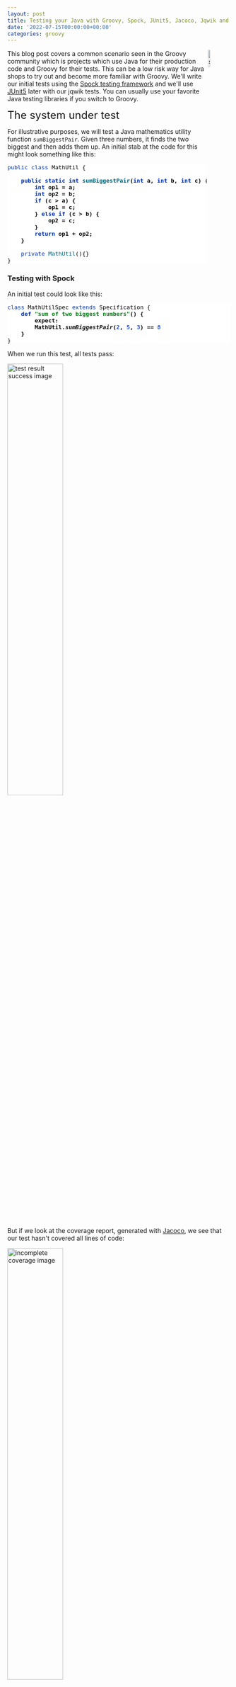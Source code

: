 ```yaml
---
layout: post
title: Testing your Java with Groovy, Spock, JUnit5, Jacoco, Jqwik and Pitest
date: '2022-07-15T00:00:00+00:00'
categories: groovy
---
```

<meta name="twitter:card" content="summary_large_image">
<p><img src="https://blogs.apache.org/groovy/mediaresource/694c4230-893a-4f6b-8cf5-6160be80eeed" align="right" style="width:10%;" alt="spock-main-logo.png">This blog post covers a common scenario seen in the Groovy community which is projects which use Java for their production code and Groovy for their tests. This can be a low risk way for Java shops to try out and become more familiar with Groovy. We'll write our initial tests using the <a href="https://spockframework.org/" target="_blank">Spock testing framework</a>&nbsp;and we'll use <a href="https://junit.org/junit5/" target="_blank">JUnit5</a> later with our jqwik tests. You can usually use your favorite Java testing libraries if you switch to Groovy.</p><p><span style="color: inherit; font-family: inherit; font-size: 24px;">The system under test</span><br></p>
<p>For illustrative purposes, we will test a Java mathematics utility function <code>sumBiggestPair</code>. Given three numbers, it finds the two biggest and then adds them up. An initial stab at the code for this might look something like this:</p><pre style="background-color:#ffffff;color:#080808;font-family:'JetBrains Mono',monospace;font-size:9.6pt;"><span style="color:#0033b3;">public class </span><span style="color:#000000;">MathUtil </span>{<br><br><b>    <span style="color:#0033b3;">public static int </span><span style="color:#00627a;">sumBiggestPair</span>(<span style="color:#0033b3;">int </span>a, <span style="color:#0033b3;">int </span>b, <span style="color:#0033b3;">int </span>c) {<br>        <span style="color:#0033b3;">int </span>op1 = a;<br>        <span style="color:#0033b3;">int </span>op2 = b;<br>        <span style="color:#0033b3;">if </span>(c &gt; a) {<br>            op1 = c;<br>        } <span style="color:#0033b3;">else if </span>(c &gt; b) {<br>            op2 = c;<br>        }<br>        <span style="color:#0033b3;">return </span>op1 + op2;<br>    }</b><br><br>    <span style="color:#0033b3;">private </span><span style="color:#00627a;">MathUtil</span>(){}<br>}<br></pre>
<h3>Testing with Spock</h3>
<p>An initial test could look like this:<br></p><pre style="background-color:#ffffff;color:#080808;font-family:'JetBrains Mono',monospace;font-size:9.6pt;"><span style="color:#0033b3;">class </span><span style="color:#000000;">MathUtilSpec </span><span style="color:#0033b3;">extends </span><span style="color:#000000;">Specification </span>{<br><b>    <span style="color:#0033b3;">def </span><span style="color:#067d17;">"sum of two biggest numbers"</span>() {<br>        expect:<br>        <span style="color:#000000;">MathUtil</span>.<span style="font-style:italic;">sumBiggestPair</span>(<span style="color:#1750eb;">2</span>, <span style="color:#1750eb;">5</span>, <span style="color:#1750eb;">3</span>) == <span style="color:#1750eb;">8<br></span><span style="color:#1750eb;">    </span>}<br></b>}<br></pre>
<p>When we run this test, all tests pass:</p><p><img src="https://blogs.apache.org/groovy/mediaresource/49da872c-562d-4137-9875-cfa76b932f72" style="width:50%;" alt="test result success image"><br>But if we look at the coverage report, generated with <a href="https://github.com/jacoco/jacoco" target="_blank">Jacoco</a>, we see that our test hasn't covered all lines of code:</p><p><img src="https://blogs.apache.org/groovy/mediaresource/814b3355-c3b7-4a03-9396-f790c606540d" style="width:50%;" alt="incomplete coverage image"><br></p><p>We'll swap to use Spock's data-driven feature and include an additional testcase:</p><pre style="background-color:#ffffff;color:#080808;font-family:'JetBrains Mono',monospace;font-size:9.6pt;">    <span style="color:#0033b3;">def </span><span style="color:#067d17;">"sum of two biggest numbers"</span>(<span style="color:#0033b3;">int </span>a, <span style="color:#0033b3;">int </span>b, <span style="color:#0033b3;">int </span>c, <span style="color:#0033b3;">int </span>d) {<br>        expect:<br>        <span style="color:#000000;">MathUtil</span>.<span style="font-style:italic;">sumBiggestPair</span>(a, b, c) == d<br><br>        where:<br>        a | b | c | d<br>        <span style="color:#1750eb;">2 </span>| <span style="color:#1750eb;">5 </span>| <span style="color:#1750eb;">3 </span>| <span style="color:#1750eb;">8<br></span><span style="color:#1750eb;">        <b>5 </b></span><b>| <span style="color:#1750eb;">2 </span>| <span style="color:#1750eb;">3 </span>| <span style="color:#1750eb;">8</span></b><span style="color:#8c8c8c;font-style:italic;"><br></span><span style="color:#8c8c8c;font-style:italic;">    </span>}<br></pre>
<p>We can check our coverage again:</p><p><img src="https://blogs.apache.org/groovy/mediaresource/a1cba09e-a217-4832-a7f3-b3e35d8969f4" style="width:50%;" alt="2022-07-14 22_35_22-MathUtil.java.png"><br></p><p>That is a little better. We now have 100% line coverage but not 100% branch coverage. Let's add one more testcase:</p><pre style="background-color:#ffffff;color:#080808;font-family:'JetBrains Mono',monospace;font-size:9.6pt;">    <span style="color:#0033b3;">def </span><span style="color:#067d17;">"sum of two biggest numbers"</span>(<span style="color:#0033b3;">int </span>a, <span style="color:#0033b3;">int </span>b, <span style="color:#0033b3;">int </span>c, <span style="color:#0033b3;">int </span>d) {<br>        expect:<br>        <span style="color:#000000;">MathUtil</span>.<span style="font-style:italic;">sumBiggestPair</span>(a, b, c) == d<br><br>        where:<br>        a | b | c | d<br>        <span style="color:#1750eb;">2 </span>| <span style="color:#1750eb;">5 </span>| <span style="color:#1750eb;">3 </span>| <span style="color:#1750eb;">8<br></span><span style="color:#1750eb;">        5 </span>| <span style="color:#1750eb;">2 </span>| <span style="color:#1750eb;">3 </span>| <span style="color:#1750eb;">8</span><span style="color:#8c8c8c;font-style:italic;"><br></span><span style="color:#8c8c8c;font-style:italic;">        </span><b><span style="color:#1750eb;">5 </span>| <span style="color:#1750eb;">4 </span>| <span style="color:#1750eb;">1 </span>| <span style="color:#1750eb;">9</span></b><span style="color:#8c8c8c;font-style:italic;"><br></span><span style="color:#8c8c8c;font-style:italic;">    </span>}<br></pre><p>And now we can see that we have reached 100% line coverage and 100% branch coverage:</p><p><img src="https://blogs.apache.org/groovy/mediaresource/22c09cd7-88d6-4ae6-bf65-076d90d10f56" style="width:50%;" alt="2022-07-14 22_33_45-MathUtil.java.png"><br></p><p>At this point, we might be very confident in our code and ready to ship it to production. Before we do, we'll add one more testcase:</p><pre style="background-color:#ffffff;color:#080808;font-family:'JetBrains Mono',monospace;font-size:9.6pt;"><span style="color:#0033b3;">def </span><span style="color:#067d17;">"sum of two biggest numbers"</span>(<span style="color:#0033b3;">int </span>a, <span style="color:#0033b3;">int </span>b, <span style="color:#0033b3;">int </span>c, <span style="color:#0033b3;">int </span>d) {<br>    expect:<br>    <span style="color:#000000;">MathUtil</span>.<span style="font-style:italic;">sumBiggestPair</span>(a, b, c) == d<br><br>    where:<br>    a | b | c | d<br>    <span style="color:#1750eb;">2 </span>| <span style="color:#1750eb;">5 </span>| <span style="color:#1750eb;">3 </span>| <span style="color:#1750eb;">8<br></span><span style="color:#1750eb;">    5 </span>| <span style="color:#1750eb;">2 </span>| <span style="color:#1750eb;">3 </span>| <span style="color:#1750eb;">8</span><span style="color:#8c8c8c;font-style:italic;"><br></span><span style="color:#8c8c8c;font-style:italic;">    </span><span style="color:#1750eb;">5 </span>| <span style="color:#1750eb;">4 </span>| <span style="color:#1750eb;">1 </span>| <span style="color:#1750eb;">9</span><span style="color:#8c8c8c;font-style:italic;"><br></span><span style="color:#8c8c8c;font-style:italic;">    </span><b><span style="color:#1750eb;">3 </span>| <span style="color:#1750eb;">2 </span>| <span style="color:#1750eb;">6 </span>| </b><span style="color:#1750eb;"><b>9</b></span><span style="color:#8c8c8c;font-style:italic;"><br></span>}<br></pre><p>When we re-run our tests, we discover that the last testcase failed!:</p><p><img src="https://blogs.apache.org/groovy/mediaresource/91bfb3b8-ae49-4822-8c97-1224529f8359" style="width:50%" alt="2022-07-14 22_49_23-Test results - MathUtilSpec.png"><br></p><p>And examining the testcase, we can indeed see that there is a flaw in our algorithm. Basically, having the <code>else</code> logic doesn't cater for when <code>c</code> is greater than both <code>a</code> and <code>b</code>!</p><p><img src="https://blogs.apache.org/groovy/mediaresource/34bd7414-c1f0-4cdf-906c-be53ae6d7c44" style="width:50%;" alt="2022-07-14 22_49_58-Test results - MathUtilSpec.png"><br></p><p>We succumbed to faulty expectations of what 100% coverage would give us.</p><p><img src="https://blogs.apache.org/groovy/mediaresource/00a2e70b-914d-4549-8d34-5c5c6fcb4433" style="width:25%;" title="A 100% code coverage example (Image credit: https://pedrorijo.com/blog/intro-mutation/)" alt="A 100% code coverage example"><br></p><p>The good news is that we can fix this. Here is an updated algorithm:</p><pre style="background-color:#ffffff;color:#080808;font-family:'JetBrains Mono',monospace;font-size:9.6pt;"><span style="color:#0033b3;">public static int </span><span style="color:#00627a;">sumBiggestPair</span>(<span style="color:#0033b3;">int </span>a, <span style="color:#0033b3;">int </span>b, <span style="color:#0033b3;">int </span>c) {<br>    <span style="color:#0033b3;">int </span>op1 = a;<br>    <span style="color:#0033b3;">int </span>op2 = b;<br>    <span style="color:#0033b3;">if </span>(c &gt; <span style="color:#000000;">Math</span>.<span style="font-style:italic;">min</span>(a, b)) {<br>        op1 = c;<br>        op2 = <span style="color:#000000;">Math</span>.<span style="font-style:italic;">max</span>(a, b);<br>    }<br>    <span style="color:#0033b3;">return </span>op1 + op2;<br>}<br></pre><p>With this new algorithm, all 4 testcases now pass and we again have 100% line and branch coverage.</p>
<pre style="background-color:#2b2b2b;color:#a9b7c6;font-family:'JetBrains Mono',monospace;font-size:9.8pt;"><b>&gt; Task :SumBiggestPairPitest:test</b>
<span style="color:#4E9A06;">✔</span> Test sum of two biggest numbers [Tests: 4/<span style="color:#4E9A06;">4</span>/<span style="color:#CC0000;">0</span>/<span style="color:#C4A000;">0</span>] [Time: 0.317 s]
<span style="color:#4E9A06;">✔</span> Test util.MathUtilSpec [Tests: 4/<span style="color:#4E9A06;">4</span>/<span style="color:#CC0000;">0</span>/<span style="color:#C4A000;">0</span>] [Time: 0.320 s]
<span style="color:#4E9A06;">✔</span> Test Gradle Test Run :SumBiggestPairPitest:test [Tests: 4/<span style="color:#4E9A06">4</span>/<span style="color:#CC0000">0</span>/<span style="color:#C4A000;">0</span>]
</pre>
<p>But haven't we been here before? How can we be sure there isn't some additional test cases that might reveal another flaw in our algorithm? We could keep writing lots more testcases but we'll look at two other techniques that can help.</p><h3>Mutation testing with Pitest</h3><p>An interesting but not widely used technique is mutation testing. It probably deserves to be more widely used. It can test the quality of a testsuite but has the drawback of sometimes being quite resource intensive. It modifies (mutates) production code and re-runs your testsuite. If your test suite still passes with modified code, it possibly indicates that your testsuite is lacking sufficient coverage. Earlier, we had an algorithm with a flaw and our testsuite didn't initially pick it up. You can think of mutation testing as adding a deliberate flaw and seeing whether your testsuite is good enough to detect that flaw.</p><p>If your a fan of test-driven development (TDD), it espouses a rule that not a single line of production code should be added unless a failing test forces that line to be added. A corollary is that if you change a single line of production code in any meaningful way, that some test should fail.</p><p>So, let's have a look at what mutation testing says about our initial flawed algorithm. We'll use <a href="https://pitest.org/" target="_blank">Pitest</a>&nbsp;(also known as PIT). We'll go back to our initial algorithm and the point where we erroneously thought we had 100% coverage. When we run Pitest, we get the following result:</p><p><img src="https://blogs.apache.org/groovy/mediaresource/8f04888a-6951-4b50-b76b-65aea7f8d4e4" style="width:50%;" alt="2022-07-14 23_57_17-index.html.png"><br></p><p>And looking at the code we see:</p><p><img src="https://blogs.apache.org/groovy/mediaresource/45c1e5e6-e64c-4471-b595-10d1523030b2" style="width:50%;" alt="2022-07-14 23_53_51-MathUtil.java.html.png"><br></p><p>With output including some statistics:<br></p><pre>================================================================================
- Statistics
================================================================================
&gt;&gt; Line Coverage: 7/8 (88%)
&gt;&gt; Generated 6 mutations Killed 4 (67%)
&gt;&gt; Mutations with no coverage 0. Test strength 67%
&gt;&gt; Ran 26 tests (4.33 tests per mutation)</pre>
<p>What is this telling us? Pitest mutated our code in ways that you might expect to break it but our testsuite passed (survived) in a couple of instances. That means one of two things. Either, there are multiple valid implementations of our algorithm and Pitest found one of those equivalent solutions, or our testsuite is lacking some key testcases. In our case, we know that the testsuite was insufficient.</p><p>Let's run it again but this time with all of our tests and the corrected algorithm.</p><p><img src="https://blogs.apache.org/groovy/mediaresource/39323c78-9c95-4ec0-9882-e242f16a20b1" style="width:50%;" alt="2022-07-15 00_11_21-MathUtil.java.html.png"><br></p><p>The output when running the test has also changed slightly:</p>
<pre>================================================================================
- Statistics
================================================================================
&gt;&gt; Line Coverage: 6/7 (86%)
&gt;&gt; Generated 4 mutations Killed 3 (75%)
&gt;&gt; Mutations with no coverage 0. Test strength 75%
&gt;&gt; Ran 25 tests (6.25 tests per mutation)</pre>
<p>Our warnings from Pitest have reduced but not gone completely away and our test strength has gone up but is still not 100%. It does mean that we are in better shape than before. But should we be concerned?</p><p>It turns out in this case, we don't need to worry (too much). As an example, an equally valid algorithm for our function under test would be to replace the conditional with "<code>c &gt;= Math.min(a, b)</code>". Note the <i>greater-than-equals</i> operator rather than just <i>greater-than</i>. For this algorithm, a different path would be taken for the case when&nbsp;<code>c</code> equals&nbsp;<code>a</code> or <code>b</code>, but the end result would be the same. So, that would be an inconsequential or <i>equivalent</i> mutation. In such a case, there may be no additional testcase that we can write to keep Pitest happy. We have to be aware of this possible outcome when using this technique.</p><p>Finally, let's look at our build file that ran Spock, Jacoco and Pitest:<br></p>
<pre style="background-color: rgb(255, 255, 255);"><font color="#080808" face="JetBrains Mono, monospace"><span style="font-size: 9.6pt;">plugins </span></font><span style="color: rgb(8, 8, 8); font-family: &quot;JetBrains Mono&quot;, monospace; font-size: 9.6pt; font-weight: bold;">{<br></span><span style="color: rgb(8, 8, 8); font-family: &quot;JetBrains Mono&quot;, monospace; font-size: 9.6pt; font-weight: bold;">    </span><font color="#080808" face="JetBrains Mono, monospace"><span style="font-size: 9.6pt;">id </span></font><span style="color: rgb(6, 125, 23); font-family: &quot;JetBrains Mono&quot;, monospace; font-size: 9.6pt;">'info.solidsoft.pitest' </span><font color="#080808" face="JetBrains Mono, monospace"><span style="font-size: 9.6pt;">version </span></font><span style="color: rgb(6, 125, 23); font-family: &quot;JetBrains Mono&quot;, monospace; font-size: 9.6pt;">'1.7.4'<br></span><span style="color: rgb(8, 8, 8); font-family: &quot;JetBrains Mono&quot;, monospace; font-size: 9.6pt; font-weight: bold;">}<br></span><font color="#080808" face="JetBrains Mono, monospace"><span style="font-size: 9.6pt;">apply </span></font><span style="color: rgb(6, 125, 23); font-family: &quot;JetBrains Mono&quot;, monospace; font-size: 9.6pt;">plugin</span><font color="#080808" face="JetBrains Mono, monospace"><span style="font-size: 9.6pt;">: </span></font><span style="color: rgb(6, 125, 23); font-family: &quot;JetBrains Mono&quot;, monospace; font-size: 9.6pt;">'groovy'<br></span><span style="color: rgb(6, 125, 23); font-family: &quot;JetBrains Mono&quot;, monospace; font-size: 9.6pt;"><br></span><font color="#080808" face="JetBrains Mono, monospace"><span style="font-size: 9.6pt;">repositories </span></font><span style="color: rgb(8, 8, 8); font-family: &quot;JetBrains Mono&quot;, monospace; font-size: 9.6pt; font-weight: bold;">{<br></span><span style="color: rgb(8, 8, 8); font-family: &quot;JetBrains Mono&quot;, monospace; font-size: 9.6pt; font-weight: bold;">    </span><font color="#080808" face="JetBrains Mono, monospace"><span style="font-size: 9.6pt;">mavenCentral()<br></span></font><span style="color: rgb(8, 8, 8); font-family: &quot;JetBrains Mono&quot;, monospace; font-size: 9.6pt; font-weight: bold;">}<br></span><span style="color: rgb(8, 8, 8); font-family: &quot;JetBrains Mono&quot;, monospace; font-size: 9.6pt; font-weight: bold;"><br></span><font color="#080808" face="JetBrains Mono, monospace"><span style="font-size: 9.6pt;">dependencies </span></font><span style="color: rgb(8, 8, 8); font-family: &quot;JetBrains Mono&quot;, monospace; font-size: 9.6pt; font-weight: bold;">{<br></span><span style="color: rgb(8, 8, 8); font-family: &quot;JetBrains Mono&quot;, monospace; font-size: 9.6pt; font-weight: bold;">    </span><font color="#080808" face="JetBrains Mono, monospace"><span style="font-size: 9.6pt;">implementation </span></font><span style="color: rgb(6, 125, 23); font-family: &quot;JetBrains Mono&quot;, monospace; font-size: 9.6pt;">"org.apache.groovy:groovy-test-junit5:4.0.3</span><span style="color: rgb(6, 125, 23); font-family: &quot;JetBrains Mono&quot;, monospace; font-size: 9.6pt;">"<br></span><span style="color: rgb(6, 125, 23); font-family: &quot;JetBrains Mono&quot;, monospace; font-size: 9.6pt;">    </span><font color="#080808" face="JetBrains Mono, monospace"><span style="font-size: 9.6pt;">testImplementation(</span></font><span style="color: rgb(6, 125, 23); font-family: &quot;JetBrains Mono&quot;, monospace; font-size: 9.6pt;">"org.spockframework:spock-core:2.2-M3-groovy-4.0"</span><span style="font-size: 9.6pt;">) </span><span style="font-size: 9.6pt; font-weight: bold;">{</span><br><span style="font-weight:bold;">        </span>transitive = <span style="color:#0033b3;">false<br></span><span style="color:#0033b3;">    </span><span style="font-weight:bold;">}<br></span><span style="font-weight:bold;">}<br></span><span style="font-weight:bold;"><br></span>pitest <span style="font-weight:bold;">{
</span><span style="font-weight:bold;">    </span>junit5PluginVersion = <span style="color:#067d17;">'1.0.0'
</span><span style="font-weight:bold;">    </span>pitestVersion = <span style="color:#067d17;">'1.9.2'
</span><span style="color:#067d17;">    </span>timestampedReports = <span style="color:#0033b3;">false<br></span><span style="color:#0033b3;">    </span>targetClasses = [<span style="color:#067d17;">'util.*'</span>]<br><span style="font-weight:bold;">}<br></span><span style="font-weight:bold;"><br></span>tasks.named(<span style="color:#067d17;">'test'</span>) <span style="font-weight:bold;">{<br></span><span style="font-weight:bold;">    </span>useJUnitPlatform()<br><span style="font-weight:bold;">}<br></span></pre>
<p>The astute reader might note some subtle hints which show that the latest Spock versions run on top of the JUnit 5 platform.</p><h3>Using Property-based Testing</h3><p>Property-based testing is another technology which probably deserves much more attention. Here we'll use <a href="https://jqwik.net/" target="_blank">jqwik</a>&nbsp;which runs on top of JUnit5 but you might also like to consider <a href="https://github.com/Bijnagte/spock-genesis" target="_blank">Genesis</a> which provides random generators and especially targets Spock.</p><p>Earlier, we looked at writing <i>more</i> tests to make our coverage stronger. Property-based testing can often lead to writing <i>less</i> tests. Instead, we generate many random tests automatically and see whether certain properties hold.</p><p>Previously, we fed in the inputs and the expected output. For property-based testing, the inputs are typically randomly-generated values, we don't know the output. So, instead of testing directly against some known output, we'll just check various properties of the answer.<br></p><p>As an example, here is a test we could use:</p><pre style="background-color:#ffffff;color:#080808;font-family:'JetBrains Mono',monospace;font-size:9.6pt;"><span style="color:#9e880d;">@Property<br></span><span style="color:#0033b3;">void </span><span style="color:#067d17;">"result should be bigger than any individual and smaller than sum of all"</span>(<br>        <span style="color:#9e880d;">@ForAll @IntRange</span>(min = <span style="color:#1750eb;">0</span>, max = <span style="color:#1750eb;">1000</span>) <span style="color:#000000;">Integer </span>a,<br>        <span style="color:#9e880d;">@ForAll @IntRange</span>(min = <span style="color:#1750eb;">0</span>, max = <span style="color:#1750eb;">1000</span>) <span style="color:#000000;">Integer </span>b,<br>        <span style="color:#9e880d;">@ForAll @IntRange</span>(min = <span style="color:#1750eb;">0</span>, max = <span style="color:#1750eb;">1000</span>) <span style="color:#000000;">Integer </span>c) {<br>    <span style="color:#0033b3;">def </span><span style="color:#000000;">result </span>= <span style="font-style:italic;">sumBiggestPair</span>(a, b, c)<br>    <span style="color:#0033b3;">assert </span><b>[a, b, c].every { individual -&gt; <span style="color:#000000;">result </span>&gt;= individual }<br></b><span style="font-weight:bold;">    </span><span style="color:#0033b3;">assert </span><b><span style="color:#000000;">result </span>&lt;= a + b + c</b><br>}</pre><p>The&nbsp;<code>@ForAll</code>&nbsp;annotations indicate places where jqwik will insert random values. The&nbsp;<code>@IntRange</code>&nbsp;annotation indicates that we want the random values to be contained between 0 and 1000.</p><p>Here we are checking that (at least for small positive numbers) adding the two biggest numbers should be greater than or equal to any individual number and should be less than or equal to adding all three of the numbers. These are necessary but insufficient properties to ensure our system works.<br></p><p>When we run this we see the following output in the logs:</p><pre><p>&nbsp; &nbsp; &nbsp; &nbsp; &nbsp; &nbsp; &nbsp; &nbsp; &nbsp; &nbsp; &nbsp; &nbsp; &nbsp; &nbsp; &nbsp; |--------------------jqwik--------------------
tries = 1000&nbsp; &nbsp; &nbsp; &nbsp; &nbsp; &nbsp; &nbsp; &nbsp; &nbsp; | # of calls to property
checks = 1000&nbsp; &nbsp; &nbsp; &nbsp; &nbsp; &nbsp; &nbsp; &nbsp; &nbsp;| # of not rejected calls
generation = RANDOMIZED&nbsp; &nbsp; &nbsp; &nbsp;| parameters are randomly generated
after-failure = PREVIOUS_SEED | use the previous seed
when-fixed-seed = ALLOW&nbsp; &nbsp; &nbsp; &nbsp;| fixing the random seed is allowed
edge-cases#mode = MIXIN&nbsp; &nbsp; &nbsp; &nbsp;| edge cases are mixed in
edge-cases#total = 125&nbsp; &nbsp; &nbsp; &nbsp; | # of all combined edge cases
edge-cases#tried = 117&nbsp; &nbsp; &nbsp; &nbsp; | # of edge cases tried in current run
seed = -311315135281003183&nbsp; &nbsp; | random seed to reproduce generated values</p></pre><p>So, we wrote 1 test and 1000 testcases were executed. The number of tests run is configurable. We won't go into the details here. This looks great at first glance. It turns out however, that this particular property is not very discriminating in terms of the bugs it can find. This test passes for both our original flawed algorithm as well as the fixed one. Let's try a different property:</p><pre style="background-color:#ffffff;color:#080808;font-family:'JetBrains Mono',monospace;font-size:9.6pt;"><span style="color:#9e880d;">@Property<br></span><span style="color:#0033b3;">void </span><span style="color:#067d17;">"sum of any pair should not be greater than result"</span>(<br>        <span style="color:#9e880d;">@ForAll @IntRange</span>(min = <span style="color:#1750eb;">0</span>, max = <span style="color:#1750eb;">1000</span>) <span style="color:#000000;">Integer </span>a,<br>        <span style="color:#9e880d;">@ForAll @IntRange</span>(min = <span style="color:#1750eb;">0</span>, max = <span style="color:#1750eb;">1000</span>) <span style="color:#000000;">Integer </span>b,<br>        <span style="color:#9e880d;">@ForAll @IntRange</span>(min = <span style="color:#1750eb;">0</span>, max = <span style="color:#1750eb;">1000</span>) <span style="color:#000000;">Integer </span>c) {<br>    <span style="color:#0033b3;">def </span><span style="color:#000000;">result </span>= <span style="font-style:italic;">sumBiggestPair</span>(a, b, c)<br>    <span style="color:#0033b3;">assert </span><b>[a + b, b + c, c + a].every { sumOfPair -&gt; <span style="color:#000000;">result </span>&gt;= sumOfPair }<br></b>}<br></pre><p>If we calculate the biggest pair, then surely it must be greater than or equal to any arbitrary pair. Trying this on our flawed algorithm gives:&nbsp;</p><pre>org.codehaus.groovy.runtime.powerassert.PowerAssertionError:
&nbsp; &nbsp; assert [a + b, b + c, c + a].every { sumOfPair -&gt; result &gt;= sumOfPair }
&nbsp; &nbsp; &nbsp; &nbsp; &nbsp; &nbsp; | | |&nbsp; | | |&nbsp; | | |&nbsp; |
&nbsp; &nbsp; &nbsp; &nbsp; &nbsp; &nbsp; 1 1 0&nbsp; 0 2 2&nbsp; 2 3 1&nbsp; false<p>&nbsp; &nbsp; &nbsp; &nbsp; &nbsp; &nbsp; &nbsp; &nbsp; &nbsp; &nbsp; &nbsp; &nbsp; &nbsp; &nbsp; &nbsp; |--------------------jqwik--------------------
tries = 12&nbsp; &nbsp; &nbsp; &nbsp; &nbsp; &nbsp; &nbsp; &nbsp; &nbsp; &nbsp; | # of calls to property
checks = 12&nbsp; &nbsp; &nbsp; &nbsp; &nbsp; &nbsp; &nbsp; &nbsp; &nbsp; &nbsp;| # of not rejected calls
generation = RANDOMIZED&nbsp; &nbsp; &nbsp; &nbsp;| parameters are randomly generated
after-failure = PREVIOUS_SEED | use the previous seed
when-fixed-seed = ALLOW&nbsp; &nbsp; &nbsp; &nbsp;| fixing the random seed is allowed
edge-cases#mode = MIXIN&nbsp; &nbsp; &nbsp; &nbsp;| edge cases are mixed in
edge-cases#total = 125&nbsp; &nbsp; &nbsp; &nbsp; | # of all combined edge cases
edge-cases#tried = 2&nbsp; &nbsp; &nbsp; &nbsp; &nbsp; | # of edge cases tried in current run
seed = 4830696361996686755&nbsp; &nbsp; | random seed to reproduce generated values
</p><p>Shrunk Sample (6 steps)
-----------------------
&nbsp; arg0: 1
&nbsp; arg1: 0
&nbsp; arg2: 2
</p><p>Original Sample
---------------
&nbsp; arg0: 247
&nbsp; arg1: 32
&nbsp; arg2: 267</p><p>&nbsp; Original Error
&nbsp; --------------
&nbsp; org.codehaus.groovy.runtime.powerassert.PowerAssertionError:
&nbsp; &nbsp; assert [a + b, b + c, c + a].every { sumOfPair -&gt; result &gt;= sumOfPair }
&nbsp; &nbsp; &nbsp; &nbsp; &nbsp; &nbsp; | | |&nbsp; | | |&nbsp; | | |&nbsp; |
&nbsp; &nbsp; &nbsp; &nbsp; &nbsp; &nbsp; | | 32 32| 267| | |&nbsp; false
&nbsp; &nbsp; &nbsp; &nbsp; &nbsp; &nbsp; | 279&nbsp; &nbsp; 299&nbsp; | | 247
&nbsp; &nbsp; &nbsp; &nbsp; &nbsp; &nbsp; 247&nbsp; &nbsp; &nbsp; &nbsp; &nbsp; &nbsp;| 514
&nbsp; &nbsp; &nbsp; &nbsp; &nbsp; &nbsp; &nbsp; &nbsp; &nbsp; &nbsp; &nbsp; &nbsp; &nbsp; 267<span style="background-color: rgb(245, 245, 245);">
</span></p></pre>
<p>Not only did it find a case which highlighted the flaw, but it <i>shrunk</i> it down to a very simple example. On our fixed algorithm, the 1000 tests pass!</p><p>The previous property can be refactored a little to not only calculate all three pairs but then find the maximum of those. This simplifies the condition somewhat:</p><pre style="background-color:#ffffff;color:#080808;font-family:'JetBrains Mono',monospace;font-size:9.6pt;"><span style="color:#9e880d;">@Property<br></span><span style="color:#0033b3;">void </span><span style="color:#067d17;">"result should be the same as alternative oracle implementation"</span>(<br>        <span style="color:#9e880d;">@ForAll @IntRange</span>(min = <span style="color:#1750eb;">0</span>, max = <span style="color:#1750eb;">1000</span>) <span style="color:#000000;">Integer </span>a,<br>        <span style="color:#9e880d;">@ForAll @IntRange</span>(min = <span style="color:#1750eb;">0</span>, max = <span style="color:#1750eb;">1000</span>) <span style="color:#000000;">Integer </span>b,<br>        <span style="color:#9e880d;">@ForAll @IntRange</span>(min = <span style="color:#1750eb;">0</span>, max = <span style="color:#1750eb;">1000</span>) <span style="color:#000000;">Integer </span>c) {<br>    <span style="color:#0033b3;">assert </span><b><span style="font-style:italic;">sumBiggestPair</span>(a, b, c) == [a+b, a+c, b+c].max()</b><br>}<br></pre><p>This approach, where an alternative implementation is used, is known as a test <i>oracle</i>. The alternative implementation might be less efficient, so not ideal for production code, but fine for testing. When revamping or replacing some software, the oracle might be the existing system. When run on our fixed algorithm, we again have 1000 testcases passing.</p><p>Let's go one step further and remove our <code>@IntRange</code> boundaries on the Integers:</p><pre style="background-color:#ffffff;color:#080808;font-family:'JetBrains Mono',monospace;font-size:9.6pt;"><span style="color:#9e880d;">@Property<br></span><span style="color:#0033b3;">void </span><span style="color:#067d17;">"result should be the same as alternative oracle implementation"</span>(<span style="color:#9e880d;">@ForAll </span><span style="color:#000000;">Integer </span>a, <span style="color:#9e880d;">@ForAll </span><span style="color:#000000;">Integer </span>b, <span style="color:#9e880d;">@ForAll </span><span style="color:#000000;">Integer </span>c) {<br>    <span style="color:#0033b3;">assert </span><span style="font-style:italic;">sumBiggestPair</span>(a, b, c) == [a+b, a+c, b+c].max()<br>}<br></pre><p>When we run the test now, we might be surprised:<br></p>
<pre>  org.codehaus.groovy.runtime.powerassert.PowerAssertionError:
    assert sumBiggestPair(a, b, c) == [a+b, a+c, b+c].max()
           |              |  |  |  |   |||  |||  |||  |
           -2147483648    0  1  |  |   0|1  0||  1||  2147483647
                                |  |    1    ||   |2147483647
                                |  false     ||   -2147483648
                                2147483647   |2147483647
                                             2147483647
Shrunk Sample (13 steps)
------------------------
  arg0: 0
  arg1: 1
  arg2: 2147483647
</pre>
<p>It fails! Is this another bug in our algorithm? Possibly? But it could equally be a bug in our property test. Further investigation is warranted.</p><p>It turns out that our algorithm suffers from Integer overflow when trying to add <code>1</code> to <code>Integer.MAX_VALUE</code>. Our test partially suffers from the same problem but when we call <code>max()</code>, the negative value will be discarded. There is no always correct answer as to what should happen in this scenario. We go back to the customer and check the real requirement. In this case, let's assume the customer was happy for the overflow to occur - since that is what would happen if performing the operation long-hand in Java. With that knowledge we should fix our test to at least pass correctly when overflow occurs.</p><p>We have a number of options to fix this. We already saw previously we can use <code>@IntRange</code>. This is one way to "avoid" the problem and we have a few similar approaches which do the same. We could use a more confined data type, e.g. <code>Short</code>:<br></p><pre style="background-color:#ffffff;color:#080808;font-family:'JetBrains Mono',monospace;font-size:9.6pt;"><span style="color:#9e880d;">@Property<br></span><span style="color:#0033b3;">void </span><span style="color:#00627a;">checkShort</span>(<span style="color:#9e880d;">@ForAll </span><span style="color:#000000;">Short </span>a, <span style="color:#9e880d;">@ForAll </span><span style="color:#000000;">Short </span>b, <span style="color:#9e880d;">@ForAll </span><span style="color:#000000;">Short </span>c) {<br>    <span style="color:#0033b3;">assert </span><span style="font-style:italic;">sumBiggestPair</span>(a, b, c) == [a+b, a+c, b+c].max()<br>}<br></pre><p>Or we could use a customised provider method:</p><pre style="background-color:#ffffff;color:#080808;font-family:'JetBrains Mono',monospace;font-size:9.6pt;"><span style="color:#9e880d;">@Property<br></span><span style="color:#0033b3;">void </span><span style="color:#00627a;">checkIntegerConstrainedProvider</span>(<span style="color:#9e880d;">@ForAll</span>(<span style="color:#067d17;">'halfMax'</span>) <span style="color:#000000;">Integer </span>a,<br>                                     <span style="color:#9e880d;">@ForAll</span>(<span style="color:#067d17;">'halfMax'</span>) <span style="color:#000000;">Integer </span>b,<br>                                     <span style="color:#9e880d;">@ForAll</span>(<span style="color:#067d17;">'halfMax'</span>) <span style="color:#000000;">Integer </span>c) {<br>    <span style="color:#0033b3;">assert </span><span style="font-style:italic;">sumBiggestPair</span>(a, b, c) == [a+b, a+c, b+c].max()<br>}<br><br><span style="color:#9e880d;">@Provide<br></span><span style="color:#000000;">Arbitrary</span>&lt;<span style="color:#000000;">Integer</span>&gt; <span style="color:#00627a;">halfMax</span>() {<br>    <span style="color:#0033b3;">int </span><span style="color:#000000;">halfMax </span>= <span style="color:#000000;">Integer</span>.<span style="color:#871094;font-style:italic;">MAX_VALUE </span>&gt;&gt; <span style="color:#1750eb;">1<br></span><span style="color:#1750eb;">    </span><span style="color:#0033b3;">return </span><span style="color:#000000;">Arbitraries</span>.<span style="font-style:italic;">integers</span>().between(-<span style="color:#000000;">halfMax</span>, <span style="color:#000000;">halfMax</span>)<br>}<br></pre><p>But rather than avoiding the problem, we could change our test so that it allowed for the possibility of overflow within <code>sumBiggestPair</code> but didn't compound the problem with its own overflow. E.g. we could use Long's to do our calculations within our test:</p><pre style="background-color:#ffffff;color:#080808;font-family:'JetBrains Mono',monospace;font-size:9.6pt;"><span style="color:#9e880d;">@Property<br></span><span style="color:#0033b3;">void </span><span style="color:#00627a;">checkIntegerWithLongCalculations</span>(<span style="color:#9e880d;">@ForAll </span><span style="color:#000000;">Integer </span>a, <span style="color:#9e880d;">@ForAll </span><span style="color:#000000;">Integer </span>b, <span style="color:#9e880d;">@ForAll </span><span style="color:#000000;">Integer </span>c) {<br>    <span style="color:#0033b3;">def </span>(<span style="color:#000000;">al</span>, <span style="color:#000000;">bl</span>, <span style="color:#000000;">cl</span>) = [a, b, c]*.toLong()<br>    <span style="color:#0033b3;">assert </span><span style="font-style:italic;">sumBiggestPair</span>(a, b, c) == [<span style="color:#000000;">al</span>+<span style="color:#000000;">bl</span>, <span style="color:#000000;">al</span>+<span style="color:#000000;">cl</span>, <span style="color:#000000;">bl</span>+<span style="color:#000000;">cl</span>].max().toInteger()<br>}<br></pre>
<p>Finally, let's again look at our Gradle build file:<br></p><pre style="background-color:#ffffff;color:#080808;font-family:'JetBrains Mono',monospace;font-size:9.6pt;">apply <span style="color:#067d17;">plugin</span>: <span style="color:#067d17;">'groovy'<br></span><span style="color:#067d17;"><br></span>repositories <span style="font-weight:bold;">{<br></span><span style="font-weight:bold;">    </span>mavenCentral()<br><span style="font-weight:bold;">}<br></span><span style="font-weight:bold;"><br></span>dependencies <span style="font-weight:bold;">{<br></span><span style="font-weight:bold;">    </span>testImplementation project(<span style="color:#067d17;">':SumBiggestPair'</span>)<br>    testImplementation <span style="color:#067d17;">"org.apache.groovy:groovy-test-junit5:4.0.3</span><span style="color:#067d17;">"<br></span><span style="color:#067d17;">    </span>testImplementation <span style="color:#067d17;">"net.jqwik:jqwik:1.6.5</span><span style="color:#067d17;">"<br></span><span style="font-weight:bold;">}<br></span><span style="font-weight:bold;"><br></span>test <span style="font-weight:bold;">{<br></span><span style="font-weight:bold;">    </span>useJUnitPlatform <span style="font-weight:bold;">{<br></span><span style="font-weight:bold;">        </span>includeEngines <span style="color:#067d17;">'jqwik'<br></span><span style="color:#067d17;">    </span><span style="font-weight:bold;">}<br></span><span style="font-weight:bold;">}<br></span></pre><h3>More information</h3>
<p>The examples in this blog post are excerpts from the following repo:</p><p><a href="https://github.com/paulk-asert/property-based-testing" target="_blank">https://github.com/paulk-asert/property-based-testing</a><br><br>Versions used: Gradle 7.5, Groovy 4.0.3, jqwik&nbsp;1.6.5, pitest 1.9.2, Spock&nbsp;2.2-M3-groovy-4.0, Jacoco 0.8.8. Tested with JDK 8, 11, 17, 18.<br></p><p>There are many sites with valuable information about the technologies covered here. There are also some great books. Books on Spock include:&nbsp;<a href="https://www.oreilly.com/library/view/spock-up-and/9781491923283/" target="_blank" style="background-color: rgb(255, 255, 255);">Spock: Up and Running</a>, <a href="https://www.manning.com/books/java-testing-with-spock" target="_blank" style="background-color: rgb(255, 255, 255);">Java Testing with Spock</a>, and&nbsp;<a href="https://leanpub.com/spockframeworknotebook" target="_blank" style="background-color: rgb(255, 255, 255);">Spocklight Notebook</a>. Books on Groovy include:&nbsp;<a href="https://www.manning.com/books/groovy-in-action-second-edition" target="_blank" style="background-color: rgb(255, 255, 255);">Groovy in Action</a>&nbsp;and&nbsp;<a href="https://link.springer.com/book/10.1007/978-1-4842-5058-7" target="_blank" style="background-color: rgb(255, 255, 255);">Learning Groovy 3</a>. If you want general information about using Java and Groovy together, consider&nbsp;<a href="https://www.manning.com/books/making-java-groovy" target="_blank" style="background-color: rgb(255, 255, 255);">Making Java Groovy</a>. And there's a section on mutation testing in&nbsp;<a href="http://kaczanowscy.pl/books/practical_unit_testing_junit_testng_mockito.html" target="_blank">Practical Unit Testing With Testng And Mockito</a>. The most recent book for property testing is for the <a href="https://pragprog.com/titles/fhproper/property-based-testing-with-proper-erlang-and-elixir/" target="_blank">Erlang and Elixir languages</a>.</p>
<h3>Conclusion</h3>
<p>We have looked at testing Java code using Groovy and Spock with some additional tools like Jacoco, jqwik and Pitest. Generally using Groovy to test Java is a straight-forward experience. Groovy also lends itself to writing testing DSLs which allow non-hard-core programmers to write very simple looking tests; but that's a topic for another blog!</p>
